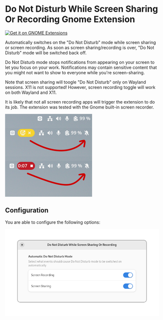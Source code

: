# Do Not Disturb While Screen Sharing Or Recording Gnome Extension

<a
href="https://extensions.gnome.org/extension/5985/do-not-disturb-while-screen-sharing-or-recording/">
<img
src="https://raw.githubusercontent.com/marcinjahn/gnome-quicksettings-audio-devices-hider-extension/8e9404e349a0cf6c235cf69394a6292c6eef4cae/img/get-it-on-ego.svg"
height="100" alt="Get it on GNOME Extensions"/> </a>

Automatically switches on the "Do Not Disturb" mode while screen sharing or
screen recording. As soon as screen sharing/recording is over, "Do Not Disturb"
mode will be switched back off.

Do Not Disturb mode stops notifications from appearing on your screen to let you
focus on your work. Notifications may contain sensitive content that you might
not want to show to everyone while you're screen-sharing.

Note that screen sharing will toogle "Do Not Disturb" only on Wayland sessions.
X11 is not supported! However, screen recording toggle will work on both Wayland
and X11.

It is likely that not all screen recording apps will trigger the extension to do
its job. The extension was tested with the Gnome built-in screen recorder.

![Example of how extension works](./img/example.png)

## Configuration

You are able to configure the following options:

![Extension preferences](./img/preferences.png)